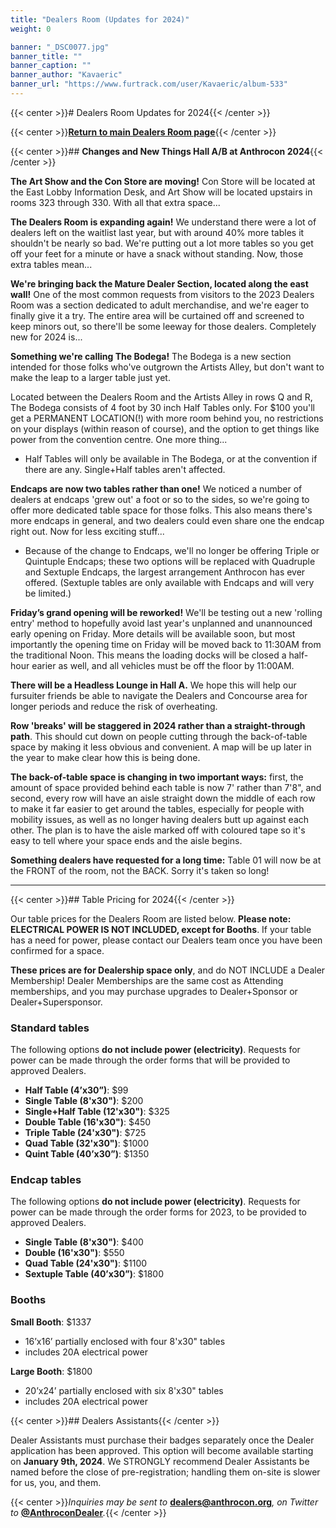 ```yaml
---
title: "Dealers Room (Updates for 2024)"
weight: 0

banner: "_DSC0077.jpg"
banner_title: ""
banner_caption: ""
banner_author: "Kavaeric"
banner_url: "https://www.furtrack.com/user/Kavaeric/album-533"
---
```


{{< center >}}# Dealers Room Updates for 2024{{< /center >}}

{{< center >}}[**Return to main Dealers Room page**](/dealers){{< /center >}}

{{< center >}}## **Changes and New Things Hall A/B at Anthrocon 2024**{{< /center >}}

**The Art Show and the Con Store are moving!** Con Store will be located at the East Lobby Information Desk, and Art Show will be located upstairs in rooms 323 through 330.&nbsp;With all that extra space...

**The Dealers Room is expanding again!** We understand there were a lot of dealers left on the waitlist last year, but with around 40% more tables it shouldn't be nearly so bad.&nbsp;We're putting out a lot more tables so you get off your feet for a minute or have a snack without standing.&nbsp;Now, those extra tables mean...

**We're bringing back the Mature Dealer Section, located along the east wall!** One of the most common requests from visitors to the 2023 Dealers Room was a section dedicated to adult merchandise, and we're eager to finally give it a try.&nbsp;The entire area will be curtained off and screened to keep minors out, so there'll be some leeway for those dealers.&nbsp;Completely new for 2024 is...

**Something we're calling The Bodega!** The Bodega is a new section intended for those folks who've outgrown the Artists Alley, but don't want to make the leap to a larger table just yet.

Located between the Dealers Room and the Artists Alley in rows Q and R, The Bodega consists of 4 foot by 30 inch Half Tables only. For $100 you'll get a PERMANENT LOCATION(!) with more room behind you, no restrictions on your displays (within reason of course), and the option to get things like power from the convention centre. One more thing...

- Half Tables will only be available in The Bodega, or at the convention if there are any.  Single+Half tables aren't affected.

**Endcaps are now two tables rather than one!** We noticed a number of dealers at endcaps 'grew out' a foot or so to the sides, so we're going to offer more dedicated table space for those folks.&nbsp;This also means there's more endcaps in general, and two dealers could even share one the endcap right out.&nbsp;Now for less exciting stuff...

- Because of the change to Endcaps, we'll no longer be offering Triple or Quintuple Endcaps; these two options will be replaced with Quadruple and Sextuple Endcaps, the largest arrangement Anthrocon has ever offered.&nbsp;(Sextuple tables are only available with Endcaps and will very be limited.)

**Friday’s grand opening will be reworked!** We'll be testing out a new 'rolling entry' method to hopefully avoid last year's unplanned and unannounced early opening on Friday.&nbsp;More details will be available soon, but most importantly the opening time on Friday will be moved back to 11:30AM from the traditional Noon.&nbsp;This means the loading docks will be closed a half-hour earier as well, and all vehicles must be off the floor by 11:00AM.

**There will be a Headless Lounge in Hall A.** We hope this will help our fursuiter friends be able to navigate the Dealers and Concourse area for longer periods and reduce the risk of overheating.

**Row 'breaks' will be staggered in 2024 rather than a straight-through path**.&nbsp;This should cut down on people cutting through the back-of-table space by making it less obvious and convenient.&nbsp;A map will be up later in the year to make clear how this is being done.

**The back-of-table space is changing in two important ways:** first, the amount of space provided behind each table is now 7' rather than 7'8", and second, every row will have an aisle straight down the middle of each row to make it far easier to get around the tables, especially for people with mobility issues, as well as no longer having dealers butt up against each other.&nbsp;The plan is to have the aisle marked off with coloured tape so it's easy to tell where your space ends and the aisle begins.

**Something dealers have requested for a long time:** Table 01 will now be at the FRONT of the room, not the BACK.&nbsp;Sorry it's taken so long!

***

{{< center >}}## Table Pricing for 2024{{< /center >}}

Our table prices for the Dealers Room are listed below. **Please note: ELECTRICAL POWER IS NOT INCLUDED, except for Booths**. If your table has a need for power, please contact our Dealers team once you have been confirmed for a space.

**These prices are for Dealership space only**, and do NOT INCLUDE a Dealer Membership! Dealer Memberships are the same cost as Attending memberships, and you may purchase upgrades to Dealer+Sponsor or Dealer+Supersponsor.

### Standard tables

The following options **do not include power (electricity)**. Requests for power can be made through the order forms that will be provided to approved Dealers.

- **Half Table (4’x30”)**: $99
- **Single Table (8'x30")**: $200
- **Single+Half Table (12'x30")**: $325
- **Double Table (16'x30")**: $450
- **Triple Table (24'x30")**: $725
- **Quad Table (32'x30")**: $1000
- **Quint Table (40’x30”)**: $1350

### Endcap tables

The following options **do not include power (electricity)**. Requests for power can be made through the order forms for 2023, to be provided to approved Dealers.

- **Single Table (8'x30")**: $400
- **Double (16'x30")**: $550
- **Quad Table (24'x30")**: $1100
- **Sextuple Table (40’x30”)**: $1800

### Booths

**Small Booth**: $1337

- 16’x16’ partially enclosed with four 8'x30" tables
- includes 20A electrical power

**Large Booth**: $1800

- 20’x24’ partially enclosed with six 8'x30" tables
- includes 20A electrical power

{{< center >}}## Dealers Assistants{{< /center >}}

Dealer Assistants must purchase their badges separately once the Dealer application has been approved. This option will become available starting on **January 9th, 2024**. We STRONGLY recommend Dealer Assistants be named before the close of pre-registration; handling them on-site is slower for us, you, and them.

{{< center >}}*Inquiries may be sent to* [**dealers@anthrocon.org**](mailto:dealers@anthrocon.org)*, on Twitter to* [**@AnthroconDealer**](https://twitter.com/AnthroconDealer)*.*{{< /center >}}
